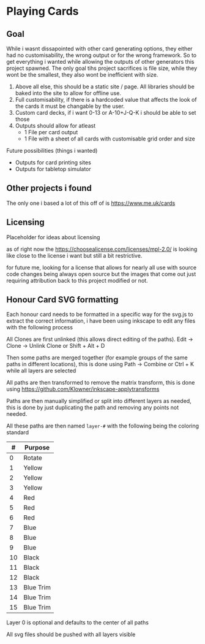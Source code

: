 # Playing Cards

## Goal

While i wasnt dissapointed with other card generating options, they either had no customisability, the wrong output or for the wrong framework. So to get everything i wanted while allowing the outputs of other generators this project spawned. The only goal tihs project sacrifices is file size, while they wont be the smallest, they also wont be inefficient with size.

1. Above all else, this should be a static site / page. All libraries should be baked into the site to allow for offline use.
2. Full customisability, if there is a hardcoded value that affects the look of the cards it must be changable by the user.
3. Custom card decks, if i want 0-13 or A-10+J-Q-K i should be able to set those
4. Outputs should allow for atleast
    - 1 File per card output
    - 1 File with a sheet of all cards with customisable grid order and size

Future possibilities (things i wanted)

- Outputs for card printing sites
- Outputs for tabletop simulator

## Other projects i found

The only one i based a lot of this off of is https://www.me.uk/cards

## Licensing

Placeholder for ideas about licensing

as of right now the https://choosealicense.com/licenses/mpl-2.0/ is looking like close to the license i want but still a bit restrictive.

for future me, looking for a license that allows for nearly all use with source code changes being always open source but the images that come out just requiring attribution back to this project modified or not.

## Honour Card SVG formatting

Each honour card needs to be formatted in a specific way for the svg.js to extract the correct information, i have been using inkscape to edit any files with the following process

All Clones are first unlinked (this allows direct editing of the paths). Edit -> Clone -> Unlink Clone or Shift + Alt + D

Then some paths are merged together (for example groups of the same paths in different locations), this is done using Path -> Combine or Ctrl + K while all layers are selected

All paths are then transformed to remove the matrix transform, this is done using https://github.com/Klowner/inkscape-applytransforms

Paths are then manually simplified or split into different layers as needed, this is done by just duplicating the path and removing any points not needed.

All these paths are then named `layer-#` with the following being the coloring standard

| #  | Purpose   |
|----|-----------|
| 0  | Rotate    |
| 1  | Yellow    |
| 2  | Yellow    |
| 3  | Yellow    |
| 4  | Red       |
| 5  | Red       |
| 6  | Red       |
| 7  | Blue      |
| 8  | Blue      |
| 9  | Blue      |
| 10 | Black     |
| 11 | Black     |
| 12 | Black     |
| 13 | Blue Trim |
| 14 | Blue Trim |
| 15 | Blue Trim |

Layer 0 is optional and defaults to the center of all paths

All svg files should be pushed with all layers visible